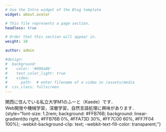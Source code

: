 ```yaml
---
# Use the Intro widget of the Blog template
widget: about.avatar

# This file represents a page section.
headless: true

# Order that this section will appear in.
weight: 10

author: admin

#design:
#  background:
#    color: '#090a0b'
#    text_color_light: true
#    video:
#      path:  # enter filename of a video in /assets/media
#  css_class: fullscreen
---
```


<!--👋 Hi, there! I'm **Alice**, a machine learning researcher at Netflix.-->
関西に住んでいる私立大学M1のふーと（Kaede）です．<br>Web開発や機械学習，深層学習，自然言語処理に興味があります．
{style="font-size: 1.2rem; background: #FFB76B; background: linear-gradient(to right, #FFB76B 0%, #FFA73D 30%, #FF7C00 60%, #FF7F04 100%); -webkit-background-clip: text; -webkit-text-fill-color: transparent;"}

<!--Check out my [resumé](/about/) and portfolio below 😍-->
